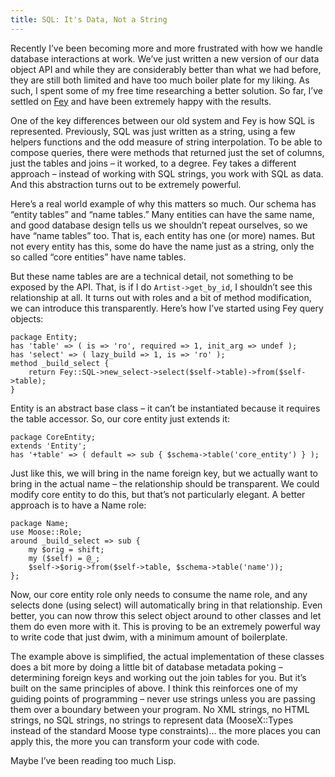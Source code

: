 ```yaml
---
title: SQL: It's Data, Not a String
---
```


Recently I’ve been becoming more and more frustrated with how we handle database
interactions at work. We’ve just written a new version of our data object API
and while they are considerably better than what we had before, they are still
both limited and have too much boiler plate for my liking. As such, I spent some
of my free time researching a better solution. So far, I’ve settled on
[Fey](http://search.cpan.org/~drolsky/Fey/) and have been extremely happy with
the results.

One of the key differences between our old system and Fey is how SQL is
represented. Previously, SQL was just written as a string, using a few helpers
functions and the odd measure of string interpolation. To be able to compose
queries, there were methods that returned just the set of columns, just the
tables and joins – it worked, to a degree. Fey takes a different approach –
instead of working with SQL strings, you work with SQL as data. And this
abstraction turns out to be extremely powerful.

Here’s a real world example of why this matters so much. Our schema has “entity
tables” and “name tables.” Many entities can have the same name, and good
database design tells us we shouldn’t repeat ourselves, so we have “name tables”
too. That is, each entity has one (or more) names. But not every entity has
this, some do have the name just as a string, only the so called “core entities”
have name tables.

But these name tables are are a technical detail, not something to be exposed by
the API. That, is if I do `Artist->get_by_id`, I shouldn’t see this relationship
at all. It turns out with roles and a bit of method modification, we can
introduce this transparently. Here’s how I’ve started using Fey query objects:

    package Entity;
    has 'table' => ( is => 'ro', required => 1, init_arg => undef );
    has 'select' => ( lazy_build => 1, is => 'ro' );
    method _build_select {
        return Fey::SQL->new_select->select($self->table)->from($self->table);
    }

Entity is an abstract base class – it can’t be instantiated because it requires
the table accessor. So, our core entity just extends it:

    package CoreEntity;
    extends 'Entity';
    has '+table' => ( default => sub { $schema->table('core_entity') } );

Just like this, we will bring in the name foreign key, but we actually want to
bring in the actual name – the relationship should be transparent. We could
modify core entity to do this, but that’s not particularly elegant. A better
approach is to have a Name role:

    package Name;
    use Moose::Role;
    around _build_select => sub {
        my $orig = shift;
        my ($self) = @_;
        $self->$orig->from($self->table, $schema->table('name'));
    };

Now, our core entity role only needs to consume the name role, and any selects
done (using select) will automatically bring in that relationship. Even better,
you can now throw this select object around to other classes and let them do
even more with it. This is proving to be an extremely powerful way to write code
that just dwim, with a minimum amount of boilerplate.

The example above is simplified, the actual implementation of these classes does
a bit more by doing a little bit of database metadata poking – determining
foreign keys and working out the join tables for you. But it’s built on the same
principles of above. I think this reinforces one of my guiding points of
programming – never use strings unless you are passing them over a boundary
between your program. No XML strings, no HTML strings, no SQL strings, no
strings to represent data (MooseX::Types instead of the standard Moose type
constraints)… the more places you can apply this, the more you can transform
your code with code.

Maybe I’ve been reading too much Lisp.
